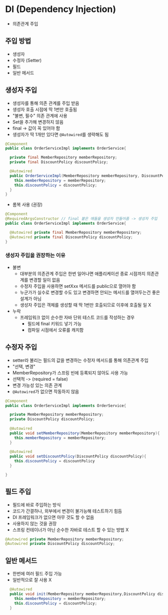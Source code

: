 # DI (Dependency Injection)
- 의존관계 주입
## 주입 방법
- 생성자
- 수정자 (Setter)
- 필드
- 일반 메서드
## 생성자 주입
- 생성자를 통해 의존 관계를 주입 받음
- 생성자 호출 시점에 딱 1번만 호출됨
- "불변, 필수" 의존 관계에 사용
- Set을 추가해 변경하지 않음
- final -> 값이 꼭 있어야 함
- 생성자가 딱 1개만 있다면 `@Autowired`를 생략해도 됨
```Java
@Component
public class OrderServiceImpl implements OrderService{

  private final MemberRepository memberRepository;
  private final DiscountPolicy discountPolicy;

  @Autowired
  public OrderServiceImpl(MemberRepository memberRepository, DiscountPolicy discountPolicy){
    this.memberRepository = memberRepository;
    this.discountPolicy = discountPolicy;
  }
}
```
- 롬복 사용 (권장)
```Java
@Component
@RequiredArgsConstructor // final 붙은 애들을 생성자 만들어줌 -> 생성자 주입 
public class OrderServiceImpl implements OrderService{

  @Autowired private final MemberRepository memberRepository;
  @Autowired private final DiscountPolicy discountPolicy;
}
```
### 생성자 주입을 권장하는 이유
- 불변
    - 대부분의 의존관계 주입은 한번 일어나면 애플리케이션 종료 시점까지 의존관계를 변경할 일이 없음
    - 수정자 주입을 사용하면 setXxx 메서드를 public으로 열어야 함
    - 누군가가 실수로 변경할 수도 있고 변경하면 안되는 메서드를 열어두는건 좋은 설계가 아님
    - 생성자 주입은 객체를 생성할 때 딱 1번만 호출되므로 이후에 호출될 일 X
- 누락
    - 프레임워크 없이 순수한 자바 단위 테스트 코드를 작성하는 경우
        - 필드에 final 키워드 넣기 가능
        - 컴파일 시점에서 오류를 캐치함
## 수정자 주입
- setter라 불리는 필드의 값을 변경하는 수정자 메서드를 통해 의존관계 주입
- "선택, 변경"
- MemberRepository가 스프링 빈에 등록되지 않아도 사용 가능
- 선택적 -> (required = false)
- 변경 가능성 있는 의존 관계
- `@Autowired`가 없으면 작동하지 않음
```Java
@Component
public class OrderServiceImpl implements OrderService{

  private MemberRepository memberRepository;
  private DiscountPolicy discountPolicy;
  
  @Autowired
  public void setMemberRepository(MemberRepository memberRepository){
    this.memberRepository = memberRepository;
  }
  
  @Autowired
  public void setDiscountPolicy(DiscountPolicy discountPolicy){
    this.discountPolicy = discountPolicy
  }

}
```
## 필드 주입
- 필드에 바로 주입하는 방식
- 코드가 간결하나, 외부에서 변경이 불가능해 테스트하기 힘듬
- DI 프레임워크가 없으면 아무 것도 할 수 없음
- 사용하지 않는 것을 권장
- 스프링 컨테이너가 아닌 순수한 자바로 테스트 할 수 있는 방법 X
```Java
@Autowired private MemberRepository memberRepository;
@Autowired private DiscountPolicy discountPolicy;
```
## 일반 메서드
- 한번에 여러 필드 주입 가능
- 일반적으로 잘 사용 X
```Java
  @Autowired
  public void init(MemberRepository memberRepository,DiscountPolicy discountPolicy){
    this.memberRepository = memberRepository;
    this.discountPolicy = discountPolicy;
  }

```